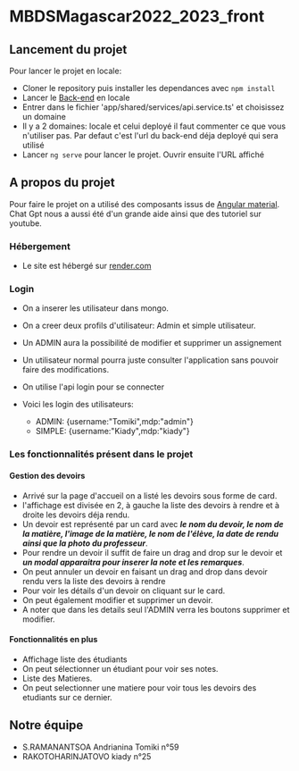 # MBDSMagascar2022_2023_front

## Lancement du projet

Pour lancer le projet en locale:
- Cloner le repository puis installer les dependances avec `npm install`
- Lancer le [Back-end](https://github.com/Tomiki0814/MBDS_Tomiki-Kiady_Front-Angular) en locale
- Entrer dans le fichier 'app/shared/services/api.service.ts' et choisissez un domaine
- Il y a 2 domaines: locale et celui deployé il faut commenter ce que vous n'utiliser pas. Par defaut c'est l'url du back-end déja deployé qui sera utilisé
- Lancer `ng serve` pour lancer le projet. Ouvrir ensuite l'URL affiché

## A propos du projet

Pour faire le projet on a utilisé des composants issus de [Angular material](https://material.angular.io). 
Chat Gpt nous a aussi été d'un grande aide ainsi que des tutoriel sur youtube.

### Hébergement

- Le site est hébergé sur [render.com](https://mbds-assignement-front-end.onrender.com)

### Login
- On a inserer les utilisateur dans mongo.
- On a creer deux profils d'utilisateur: Admin et simple utilisateur.
- Un ADMIN aura la possibilité de modifier et supprimer un assignement
- Un utilisateur normal pourra juste consulter l'application sans pouvoir faire des modifications.
- On utilise l'api login pour se connecter

- Voici les login des utilisateurs:
  - ADMIN: {username:"Tomiki",mdp:"admin"}
  - SIMPLE: {username:"Kiady",mdp:"kiady"}

### Les fonctionnalités présent dans le projet

#### Gestion des devoirs

- Arrivé sur la page d'accueil on a listé les devoirs sous forme de card.
- l'affichage est divisée en 2, à gauche la liste des devoirs à rendre et à droite les devoirs déja rendu.
- Un devoir est représenté par un card avec ***le nom du devoir, le nom de la matière, l'image de la matière, le nom de l'élève, la date de rendu ainsi que la photo du professeur***.
- Pour rendre un devoir il suffit de faire un drag and drop sur le devoir et ***un modal apparaitra pour inserer la note et les remarques***.
- On peut annuler un devoir en faisant un drag and drop dans devoir rendu vers la liste des devoirs à rendre
- Pour voir les détails d'un devoir on cliquant sur le card.
- On peut également modifier et supprimer un devoir.
- A noter que dans les details seul l'ADMIN verra les boutons supprimer et modifier.

#### Fonctionnalités en plus
- Affichage liste des étudiants
- On peut sélectionner un étudiant pour voir ses notes. 
- Liste des Matieres.
- On peut selectionner une matiere pour voir tous les devoirs des etudiants sur ce dernier.


## Notre équipe
- S.RAMANANTSOA Andrianina Tomiki n°59
- RAKOTOHARINJATOVO kiady n°25
